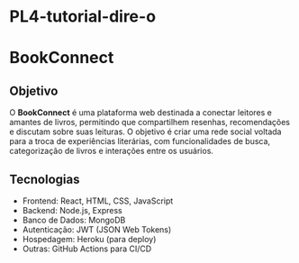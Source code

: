 # PL4-tutorial-dire-o

# BookConnect

## Objetivo  
O **BookConnect** é uma plataforma web destinada a conectar leitores e amantes de livros, permitindo que compartilhem resenhas, recomendações e discutam sobre suas leituras. O objetivo é criar uma rede social voltada para a troca de experiências literárias, com funcionalidades de busca, categorização de livros e interações entre os usuários.

## Tecnologias  
- Frontend: React, HTML, CSS, JavaScript
- Backend: Node.js, Express
- Banco de Dados: MongoDB
- Autenticação: JWT (JSON Web Tokens)
- Hospedagem: Heroku (para deploy)
- Outras: GitHub Actions para CI/CD
